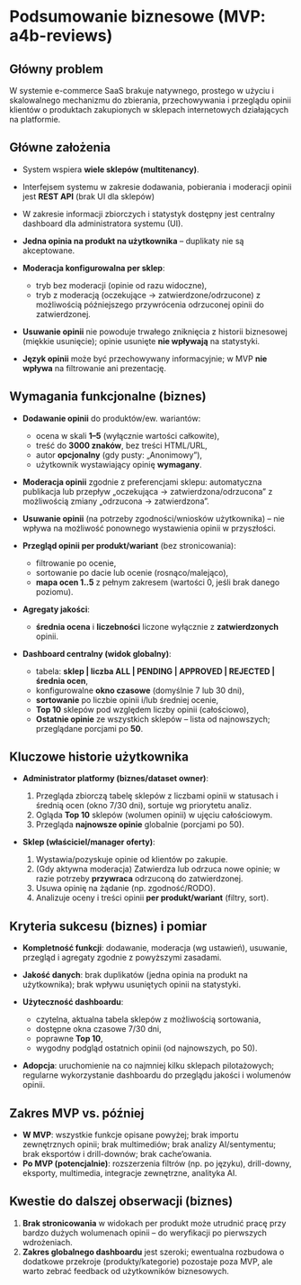 # Podsumowanie biznesowe (MVP: a4b-reviews)

## Główny problem
W systemie e-commerce SaaS brakuje natywnego, prostego w użyciu i skalowalnego mechanizmu do zbierania, przechowywania i przeglądu opinii klientów o produktach zakupionych w sklepach internetowych działających na platformie. 

## Główne założenia

* System wspiera **wiele sklepów (multitenancy)**.
* Interfejsem systemu w zakresie dodawania, pobierania i moderacji opinii jest **REST API** (brak UI dla sklepów) 
* W zakresie informacji zbiorczych i statystyk dostępny jest centralny dashboard dla administratora systemu (UI).
* **Jedna opinia na produkt na użytkownika** – duplikaty nie są akceptowane.
* **Moderacja konfigurowalna per sklep**:

    * tryb bez moderacji (opinie od razu widoczne),
    * tryb z moderacją (oczekujące → zatwierdzone/odrzucone) z możliwością późniejszego przywrócenia odrzuconej opinii do zatwierdzonej.
* **Usuwanie opinii** nie powoduje trwałego zniknięcia z historii biznesowej (miękkie usunięcie); opinie usunięte **nie wpływają** na statystyki.
* **Język opinii** może być przechowywany informacyjnie; w MVP **nie wpływa** na filtrowanie ani prezentację.

## Wymagania funkcjonalne (biznes)

* **Dodawanie opinii** do produktów/ew. wariantów:

    * ocena w skali **1–5** (wyłącznie wartości całkowite),
    * treść do **3000 znaków**, bez treści HTML/URL,
    * autor **opcjonalny** (gdy pusty: „Anonimowy”),
    * użytkownik wystawiający opinię **wymagany**.
* **Moderacja opinii** zgodnie z preferencjami sklepu: automatyczna publikacja lub przepływ „oczekująca → zatwierdzona/odrzucona” z możliwością zmiany „odrzucona → zatwierdzona”.
* **Usuwanie opinii** (na potrzeby zgodności/wniosków użytkownika) – nie wpływa na możliwość ponownego wystawienia opinii w przyszłości.
* **Przegląd opinii per produkt/wariant** (bez stronicowania):

    * filtrowanie po ocenie,
    * sortowanie po dacie lub ocenie (rosnąco/malejąco),
    * **mapa ocen 1..5** z pełnym zakresem (wartości 0, jeśli brak danego poziomu).
* **Agregaty jakości**:

    * **średnia ocena** i **liczebności** liczone wyłącznie z **zatwierdzonych** opinii.
* **Dashboard centralny (widok globalny)**:

    * tabela: **sklep | liczba ALL | PENDING | APPROVED | REJECTED | średnia ocen**,
    * konfigurowalne **okno czasowe** (domyślnie 7 lub 30 dni),
    * **sortowanie** po liczbie opinii i/lub średniej ocenie,
    * **Top 10** sklepów pod względem liczby opinii (całościowo),
    * **Ostatnie opinie** ze wszystkich sklepów – lista od najnowszych; przeglądane porcjami po **50**.

## Kluczowe historie użytkownika

* **Administrator platformy (biznes/dataset owner)**:

    1. Przegląda zbiorczą tabelę sklepów z liczbami opinii w statusach i średnią ocen (okno 7/30 dni), sortuje wg priorytetu analiz.
    2. Ogląda **Top 10** sklepów (wolumen opinii) w ujęciu całościowym.
    3. Przegląda **najnowsze opinie** globalnie (porcjami po 50).
* **Sklep (właściciel/manager oferty)**:

    1. Wystawia/pozyskuje opinie od klientów po zakupie.
    2. (Gdy aktywna moderacja) Zatwierdza lub odrzuca nowe opinie; w razie potrzeby **przywraca** odrzuconą do zatwierdzonej.
    3. Usuwa opinię na żądanie (np. zgodność/RODO).
    4. Analizuje oceny i treści opinii **per produkt/wariant** (filtry, sort).

## Kryteria sukcesu (biznes) i pomiar

* **Kompletność funkcji**: dodawanie, moderacja (wg ustawień), usuwanie, przegląd i agregaty zgodnie z powyższymi zasadami.
* **Jakość danych**: brak duplikatów (jedna opinia na produkt na użytkownika); brak wpływu usuniętych opinii na statystyki.
* **Użyteczność dashboardu**:

    * czytelna, aktualna tabela sklepów z możliwością sortowania,
    * dostępne okna czasowe 7/30 dni,
    * poprawne **Top 10**,
    * wygodny podgląd ostatnich opinii (od najnowszych, po 50).
* **Adopcja**: uruchomienie na co najmniej kilku sklepach pilotażowych; regularne wykorzystanie dashboardu do przeglądu jakości i wolumenów opinii.

## Zakres MVP vs. później

* **W MVP**: wszystkie funkcje opisane powyżej; brak importu zewnętrznych opinii; brak multimediów; brak analizy AI/sentymentu; brak eksportów i drill-downów; brak cache’owania.
* **Po MVP (potencjalnie)**: rozszerzenia filtrów (np. po języku), drill-downy, eksporty, multimedia, integracje zewnętrzne, analityka AI.

## Kwestie do dalszej obserwacji (biznes)

1. **Brak stronicowania** w widokach per produkt może utrudnić pracę przy bardzo dużych wolumenach opinii – do weryfikacji po pierwszych wdrożeniach.
2. **Zakres globalnego dashboardu** jest szeroki; ewentualna rozbudowa o dodatkowe przekroje (produkty/kategorie) pozostaje poza MVP, ale warto zebrać feedback od użytkowników biznesowych.
